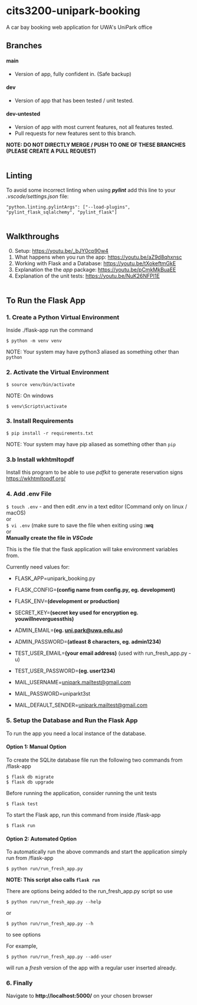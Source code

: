 # cits3200-unipark-booking
A car bay booking web application for UWA's UniPark office
<br>

## Branches

#### main
- Version of app, fully confident in. (Safe backup)

#### dev
- Version of app that has been tested / unit tested.

#### dev-untested
- Version of app with most current features, not all features tested.
- Pull requests for new features sent to this branch.

**NOTE: DO NOT DIRECTLY MERGE / PUSH TO ONE OF THESE BRANCHES (PLEASE CREATE A PULL REQUEST)**
<br><br>

## Linting
To avoid some incorrect linting when using ***pylint*** add this line to your _.vscode/settings.json_ file:

` "python.linting.pylintArgs": ["--load-plugins", "pylint_flask_sqlalchemy", "pylint_flask"] `
<br><br>

## Walkthroughs

0. Setup: https://youtu.be/_bJY0cp90w4
1. What happens when you run the app: https://youtu.be/aZ9d8qhxnsc
2. Working with Flask and a Database: https://youtu.be/tXokeftmGkE
3. Explanation the the _app_ package: https://youtu.be/pCmkMkBuaEE
4. Explanation of the unit tests: https://youtu.be/NuK26NFPl1E
<br><br>

## To Run the Flask App


### 1. Create a Python Virtual Environment
Inside ./flask-app run the command

`$ python -m venv venv`

NOTE: Your system may have python3 aliased as something other than `python`

### 2. Activate the Virtual Environment
`$ source venv/bin/activate`

NOTE: On windows

`$ venv\Scripts\activate`

### 3. Install Requirements
`$ pip install -r requirements.txt`

NOTE: Your system may have pip aliased as something other than `pip`

### 3.b Install wkhtmltopdf
Install this program to be able to use *pdfkit* to generate reservation signs
https://wkhtmltopdf.org/

### 4. Add .env File
`$ touch .env` - and then edit .env in a text editor (Command only on linux / macOS)<br>
or<br>
`$ vi .env` (make sure to save the file when exiting using **:wq**<br> 
or<br>
**Manually create the file in _VSCode_**

This is the file that the flask application will take environment variables from.

Currently need values for:
- FLASK_APP=unipark_booking.py
- FLASK_CONFIG=**(config name from config.py, eg. development)**
- FLASK_ENV=**(development or production)**
- SECRET_KEY=**(secret key used for encryption eg. youwillneverguessthis)**

- ADMIN_EMAIL=**(eg. uni.park@uwa.edu.au)**
- ADMIN_PASSWORD=**(atleast 8 characters, eg. admin1234)**

- TEST_USER_EMAIL=**(your email address)** (used with run_fresh_app.py -u)
- TEST_USER_PASSWORD=**(eg. user1234)**

- MAIL_USERNAME=unipark.mailtest@gmail.com
- MAIL_PASSWORD=uniparkt3st
- MAIL_DEFAULT_SENDER=unipark.mailtest@gmail.com

### 5. Setup the Database and Run the Flask App
To run the app you need a local instance of the database. 

#### Option 1: Manual Option
To create the SQLite database file run the following two commands from /flask-app

`$ flask db migrate`  
`$ flask db upgrade`  

Before running the application, consider running the unit tests

`$ flask test`

To start the Flask app, run this command from inside /flask-app

`$ flask run`

#### Option 2: Automated Option
To automatically run the above commands and start the application simply run from /flask-app

`$ python run/run_fresh_app.py`

**NOTE: This script also calls `flask run`**

There are options being added to the run_fresh_app.py script so use 

`$ python run/run_fresh_app.py --help`

or

`$ python run/run_fresh_app.py --h`

to see options

For example, 

`$ python run/run_fresh_app.py --add-user`

will run a _fresh_ version of the app with a regular user inserted already.



### 6. Finally
Navigate to **http://localhost:5000/** on your chosen browser
